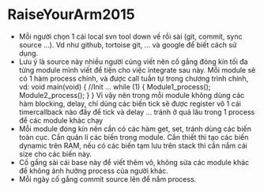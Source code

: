 # RaiseYourArm2015
- Mỗi người chọn 1 cái local svn tool down về rồi sài (git, commit, sync source ...). Vd như github, tortoise git, ... và google để biết cách sử dụng.
- Lưu ý là source này nhiều người cùng viết nên cố gắng đóng kín tối đa từng module mình viết để tiện cho việc integrate sau này. Mỗi module sẽ có 1 hàm process chính, và được call tuần tự trong chương trình chính, vd:
    void main(void)
    {
        //Init
        ...
        while (1)
        {
            Module1_process();
            Module2_process();
        }
    }
Vì vậy nên trong mỗi module không dùng các hàm blocking, delay, chỉ dùng các biến tick sẽ được register vô 1 cái timercallback nào đấy để tick và delay ... tránh ở quá lâu trong 1 process để các module khác chạy
- Mỗi module đóng kín nên cần có các hàm get, set, tránh dùng các biến toàn cục. Cần quản lí các biến trong module. Cần thiết thì tạo các biến dynamic trên RAM, nếu có các biến tạm lưu trên stack thì cần nắm cái size cho các biến này.
- Cố gắng sài cái base này để viết thêm vô, không sửa các module khác để không ảnh hưởng process của người khác.
- Mỗi ngày cố gắng commit source lên để nắm process.
